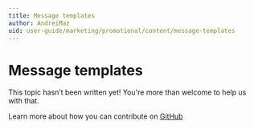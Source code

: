 ```yaml
---
title: Message templates
author: AndreiMaz
uid: user-guide/marketing/promotional/content/message-templates
---
```

# Message templates

This topic hasn’t been written yet! You're more than welcome to help us with that.

Learn more about how you can contribute on [GitHub](https://github.com/nopSolutions/nopCommerce-Docs/blob/master/CONTRIBUTING.md)